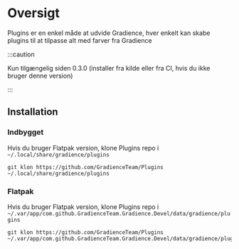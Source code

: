 # Oversigt

Plugins er en enkel måde at udvide Gradience, hver enkelt kan skabe plugins til at tilpasse alt med farver fra Gradience

:::caution

Kun tilgængelig siden 0.3.0 (installer fra kilde eller fra CI, hvis du ikke bruger denne version)

:::


## Installation

### Indbygget

Hvis du bruger Flatpak version, klone Plugins repo i `~/.local/share/gradience/plugins`

```shell
git klon https://github.com/GradienceTeam/Plugins ~/.local/share/gradience/plugins
```


### Flatpak

Hvis du bruger Flatpak version, klone Plugins repo i `~/.var/app/com.github.GradienceTeam.Gradience.Devel/data/gradience/plugins`

```shell
git klon https://github.com/GradienceTeam/Plugins ~/.var/app/com.github.GradienceTeam.Gradience.Devel/data/gradience/plugins
```
